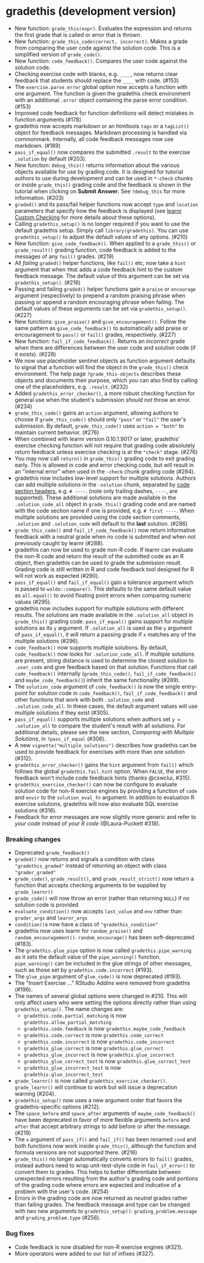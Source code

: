 # gradethis (development version)

* New function: `grade_this(expr)`. Evaluates the expression and returns the first grade that is called or error that is thrown.
* New function: `grade_this_code(correct, incorrect)`. Makes a grade from comparing the user code against the solution code. This is a simplified version of `grade_code()`.
* New function: `code_feedback()`. Compares the user code against the solution code.
* Checking exercise code with blanks, e.g. `____`, now returns clear feedback that students should replace the `____` with code. (#153)
* The `exercise.parse.error` global option now accepts a function with one argument. The function is given the gradethis check environment with an additional `.error` object containing the parse error condition. (#153)
* Improved code feedback for function definitions will detect mistakes in function arguments (#178)
* gradethis now accepts markdown or an htmltools `tags` or a `tagList()` object for feedback messages. Markdown processing is handled via commonmark. Internally, all code feedback messages now use markdown. (#189)
* `pass_if_equal()` now compares the submitted `.result` to the exercise `.solution` by default (#203).
* New function: `debug_this()` returns information about the various objects available for use by grading code. It is designed for tutorial authors to use during development and can be used in `*-check` chunks or inside `grade_this()` grading code and the feedback is shown in the tutorial when clicking on **Submit Answer**. See `?debug_this` for more information. (#203)
* `graded()` and its pass/fail helper functions now accept `type` and `location` parameters that specify how the feedback is displayed (see [learnr Custom Checking](https://rstudio.github.io/learnr/exercises.html#Custom_checking) for more details about these options).
* Calling `gradethis_setup()` is no longer required if you want to use the default gradethis setup. Simply call `library(gradethis)`. You can use `gradethis_setup()` to adjust the default values of any options. (#210)
* New function: `give_code_feedback()`. When applied to a `grade_this()` or `grade_result()` grading function, code feedback is added to the messages of any `fail()` grades. (#219)
* All _failing_ `graded()` helper functions, like `fail()` etc, now take a `hint` argument that when `TRUE` adds a code feedback hint to the custom feedback message. The default value of this argument can be set via `gradethis_setup()`. (#216)
* Passing and failing `graded()` helper functions gain a `praise` or `encourage` argument (respectively) to prepend a random praising phrase when passing or append a random encouraging phrase when failing. The default values of these arguments can be set via `gradethis_setup()`. (#227)
* New functions: `give_praise()` and `give_encouragement()`. Follow the same pattern as `give_code_feedback()` to automatically add praise or encouragement to `pass()` or `fail()` grades, respectively. (#227)
* New function: `fail_if_code_feedback()`. Returns an _incorrect_ grade when there are differences between the user code and solution code (if it exists). (#228)
* We now use placeholder sentinel objects as function argument defaults to signal that a function will find the object in the `grade_this()` check environment. The help page `?grade_this-objects` describes these objects and documents their purpose, which you can also find by calling one of the placeholders, e.g. `.result`. (#232)
* Added `gradethis_error_checker()`, a more robust checking function for general use when the student's submission _should not_ throw an error. (#234)
* `grade_this_code()` gains an `action` argument, allowing authors to choose if `grade_this_code()` should only `"pass"` or `"fail"` the user's submission. By default, `grade_this_code()` uses `action = "both"` to maintain current behavior. (#276)
* When combined with learnr version 0.10.1.9017 or later, gradethis' exercise checking function will not require that grading code absolutely return feedback unless exercise checking is at the `"check"` stage. (#276)
* You may now call `return()` in `grade_this()` grading code to exit grading early. This is allowed in code and error checking code, but will result in an "internal error" when used in the `-check` chunk grading code (#284).
* gradethis now includes low-level support for multiple solutions. Authors can add multiple solutions in the `-solution` chunk, separated by [code section headers](https://support.rstudio.com/hc/en-us/articles/200484568-Code-Folding-and-Sections-in-the-RStudio-IDE), e.g. `# ----`. (note only trailing dashes, `----`, are supported). These additional solutions are made available in the `.solution_code_all` object in `grade_this()` grading code and are named with the code section name if one is provided, e.g. `# first ----`. When multiple solutions are provided using the code section comments, `.solution` and `.solution_code` will default to the **last** solution. (#286)
* `grade_this_code()` and `fail_if_code_feedback()` now return informative feedback with a neutral grade when no code is submitted and when not previously caught by learnr (#288).
* gradethis can now be used to grade non-R code. If learnr can evaluate the non-R code and return the result of the submitted code as an R object, then gradethis can be used to grade the submission result. Grading code is still written in R and code feedback tool designed for R will not work as expected (#290).
* `pass_if_equal()` and `fail_if_equal()` gain a tolerance argument which is passed to `waldo::compare()`. This defaults to the same default value as `all.equal()` to avoid floating point errors when comparing numeric values (#295).
* gradethis now includes support for multiple solutions with different results. The solutions are made available in the `.solution_all` object in `grade_this()` grading code. `pass_if_equal()` gains support for multiple solutions as its `y` argument. If `.solution_all` is used as the `y` argument of `pass_if_equal()`, it will return a passing grade if `x` matches any of the multiple solutions (#296).
* `code_feedback()` now supports multiple solutions. By default, `code_feedback()` now looks for `.solution_code_all`. If multiple solutions are present, string distance is used to determine the closest solution to `.user_code` and give feedback based on that solution. Functions that call `code_feedback()` internally (`grade_this_code()`, `fail_if_code_feedback()` and `maybe_code_feedback()`) inherit the same functionality (#289).
* The `solution_code` argument of `code_feedback()` is now the single entry-point for solution code in `code_feedback()`, `fail_if_code_feedback()` and other functions that work with both `.solution_code` and `.solution_code_all`. In these cases, the default argument values will use multiple solutions if they exist (#305).
* `pass_if_equal()` supports multiple solutions when authors set `y = .solution_all` to compare the student's result with all solutions. For additional details, please see the new section, _Comparing with Multiple Solutions_, in `?pass_if_equal` (#306).
* A new `vignette("multiple_solutions")` describes how gradethis can be used to provide feedback for exercises with more than one solution (#312).
* `gradethis_error_checker()` gains the `hint` argument from `fail()` which follows the global `gradethis.fail.hint` option. When `FALSE`, the error feedback won't include code feedback hints (thanks @cswclui, #315).
* `gradethis_exercise_checker()` can now be configure to evaluate solution code for non-R exercise engines by providing a function of `code` and `envir` to the `solution_eval_fn` argument. In addition to evaluation R exercise solutions, gradethis will now also evaluate SQL exercise solutions (#316).
* Feedback for error messages are now slightly more generic and refer to _your code_ instead of _your R code_ (@Laura-Puckett #318).

### Breaking changes

* Deprecated `grade_feedback()`
* `graded()` now returns and signals a condition with class `"gradethis_graded"` instead of returning an object with class `"grader_graded"`
* `grade_code()`, `grade_result()`, and `grade_result_strict()` now return a function that accepts checking arguments to be supplied by `grade_learnr()`
* `grade_code()` will now throw an error (rather than returning `NULL`) if no solution code is provided
* `evaluate_condition()` now accepts `last_value` and `env` rather than `grader_args` and `learnr_args`
* `condition()`s now have a class of `"gradethis_condition"`
* gradethis now uses learnr for `random_praise()` and `random_encouragement()`. `random_encourage()` has been soft-deprecated (#183).
* The `gradethis.glue_pipe` option is now called `gradethis.pipe_warning` as it sets the default value of the `pipe_warning()` function. `pipe_warning()` can be included in the glue strings of other messages, such as those set by `gradethis.code.incorrect` (#193).
* The `glue_pipe` argument of `glue_code()` is now deprecated (#193).
* The "Insert Exercise ..." RStudio Addins were removed from gradethis (#196).
* The names of several global options were changed in #210. This will only affect users who were setting the options directly rather than using `gradethis_setup()`. The name changes are:
    - `gradethis.code.partial_matching` is now `gradethis.allow_partial_matching`
    - `gradethis.code.feedback` is now `gradethis.maybe_code_feedback`
    - `gradethis.code.correct` is now `gradethis.code_correct`
    - `gradethis.code.incorrect` is now `gradethis.code_incorrect`
    - `gradethis_glue_correct` is now `gradethis.glue_correct`
    - `gradethis_glue_incorrect` is now `gradethis.glue_incorrect`
    - `gradethis_glue_correct_test` is now `gradethis.glue_correct_test`
    - `gradethis_glue_incorrect_test` is now `gradethis.glue_incorrect_test`
* `grade_learnr()` is now called `gradethis_exercise_checker()`. `grade_learnr()` will continue to work but will issue a deprecation warning (#204).
* `gradethis_setup()` now uses a new argument order that favors the gradethis-specific options (#212).
* The `space_before` and `space_after` arguments of `maybe_code_feedback()` have been deprecated in favor of more flexible arguments `before` and `after` that accept arbitrary strings to add before or after the message. (#219)
* The `x` argument of `pass_if()` and `fail_if()` has been renamed `cond` and both functions now work inside `grade_this()`, although the function and formula versions are not supported there. (#216)
* `grade_this()` no longer automatically converts errors to `fail()` grades, instead authors need to wrap unit-test-style code in `fail_if_error()` to convert them to grades. This helps to better differentiate between unexpected errors resulting from the author's grading code and portions of the grading code where errors are expected and indicative of a problem with the user's code. (#254)
* Errors in the grading code are now returned as _neutral_ grades rather than failing grades. The feedback message and type can be changed with two new arguments to `gradethis_setup()`: `grading_problem.message` and `grading_problem.type` (#256).

### Bug fixes

* Code feedback is now disabled for non-R exercise engines (#321).
* More operators were added to our list of infixes (#327).
